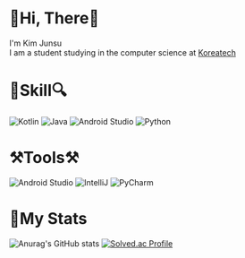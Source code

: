 # **🙌Hi, There🙌** 
I'm Kim Junsu<br>
I am a student studying in the computer science at [Koreatech](https://cse.koreatech.ac.kr/)

# **🔎Skill🔍**
![Kotlin](https://img.shields.io/badge/Kotlin-7F52FF.svg?&style=for-the-badge&logo=Kotlin&logoColor=white) ![Java](https://img.shields.io/badge/Java-007396.svg?&style=for-the-badge&logo=Java&logoColor=white) 
![Android Studio](https://img.shields.io/badge/Android-3DDC84.svg?&style=for-the-badge&logo=Android%20Studio&logoColor=white)
![Python](https://img.shields.io/badge/Python-3776AB.svg?&style=for-the-badge&logo=Python&logoColor=white)

# **⚒️Tools⚒️**
![Android Studio](https://img.shields.io/badge/Android%20Studio-3DDC84.svg?&style=for-the-badge&logo=Android%20Studio&logoColor=white)
![IntelliJ](https://img.shields.io/badge/IntelliJ%20IDEA-000000.svg?&style=for-the-badge&logo=IntelliJ%20IDEA&logoColor=white)
![PyCharm](https://img.shields.io/badge/PyCharm-000000.svg?&style=for-the-badge&logo=PyCharm&logoColor=white)

# **💪My Stats**
![Anurag's GitHub stats](https://github-readme-stats.vercel.app/api?username=junsu1023&show_icons=true&theme=radical) 
[![Solved.ac Profile](http://mazassumnida.wtf/api/v2/generate_badge?boj=junsu1023)](https://solved.ac/junsu1023/)
